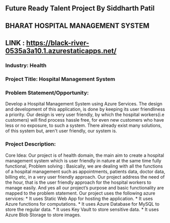 ## Future Ready Talent Project By Siddharth Patil

## BHARAT HOSPITAL MANAGEMENT SYSTEM


## LINK : https://black-river-0535a3a10.1.azurestaticapps.net/


### Industry: Health

### Project Title: Hospital Management System

### Problem Statement/Opportunity:
Develop a Hospital Management System using Azure Services. The design and development of this application, is done by keeping its user friendliness a priority. Our design is very user friendly, by which the hospital workers(i.e customers) will find process hassle free, for even new customers who have less or no exposure, to such a system. There already exist many solutions, of this system but, aren't user friendly, our system is.


### Project Description:
Core Idea: Our project is of health domain, the main aim to create a hospital management system which is user friendly in nature at the same time fully functional, Problem solving : Basically, we are dealing with all the functions of a hospital management such as appointments, patients data, doctor data, billing etc, in a very user friendly approach. Our project address the need of the hour, that is the user friendly approach for the hospital workers to manage easily. And yes all our project’s purpose and basic functionality are mapped to the problem statement. 
Our project uses the following azure services: 
     * It uses Static Web App for hosting the application. 
     * It uses Azure functions for computations. 
     * It uses Azure Database for MySQL to store the regular data. 
     * It uses Key Vault to store sensitive data. 
     * It uses Azure Blob Storage to store images.
